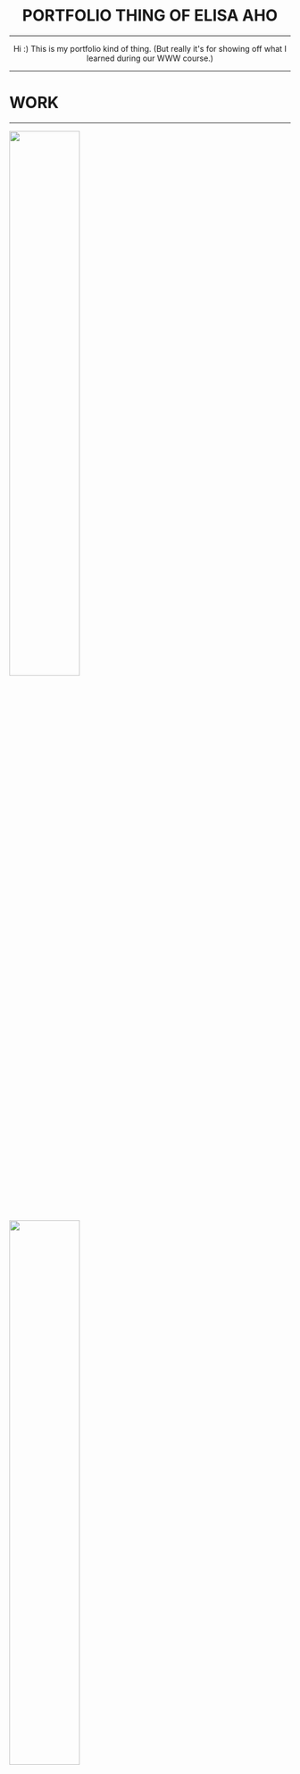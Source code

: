 <html>

<head>
<style type="text/css">
	.center { text-align:center; }
</style>
</head>
	

<body>
	<h1 class="center">PORTFOLIO THING OF ELISA AHO</h1>
	<hr>
	<p class="center">Hi :) This is my portfolio kind of thing. 
		(But really it's for showing off what I learned during our WWW course.)
	</p>
<hr>	

<p><h1>WORK</h1></p>
<hr>

<img src="https://cdnb.artstation.com/p/assets/images/images/014/328/525/large/elisa-aho-intimidating-fixed-signed.jpg?1543507482"
width="50%"/>
<img src="https://cdnb.artstation.com/p/assets/images/images/014/328/891/large/elisa-aho-releaseyourdemons2signed.jpg?1543508911"
width="50%"/>
<img scr="https://cdnb.artstation.com/p/assets/images/images/014/329/293/large/elisa-aho-swordsv3-signed.jpg?1543510219"
width="50%"/>
<hr>
	
	
	
	
	  <head>
  <style type="text/css">
    .center { text-align:center; }
  </style>
  </head>


<h1 class="center">CONTACT</h1>
<hr>
<p class="center">My contact information as well as my social media can be found here.

<p><h4>CONTACT</h4></p>
<ul>
  <li>Email: elisa.aho9@hotmail.com</li>
</ul>  

  
<p><h4>FIND ME ELSEWHERE</h4></p>
<ul>
  <li><b>ArtStation:</b> https://www.artstation.com/elisaaho</li>
  <li><b>Instagram:</b> @elirqwart</li>
  
</ul>  

<hr>

<iframe width="425" height="350" frameborder="0" scrolling="no" marginheight="0" marginwidth="0" src="https://www.openstreetmap.org/export/embed.html?bbox=27.50186920166016%2C64.15897999356237%2C27.95505523681641%2C64.29541976266103&amp;layer=mapnik" style="border: 1px solid black"></iframe><br/><small><a href="https://www.openstreetmap.org/#map=12/64.2273/27.7285">Näytä isommalla kartalla</a></small>

<hr>

</p>
<h2>Merry Christmas everyone who visited this site</h2>

<iframe width="560" height="315" src="https://www.youtube.com/embed/5VQsoY1__VM" frameborder="0" allow="accelerometer; autoplay; encrypted-media; gyroscope; picture-in-picture" allowfullscreen></iframe>
	
</body>
</html>
